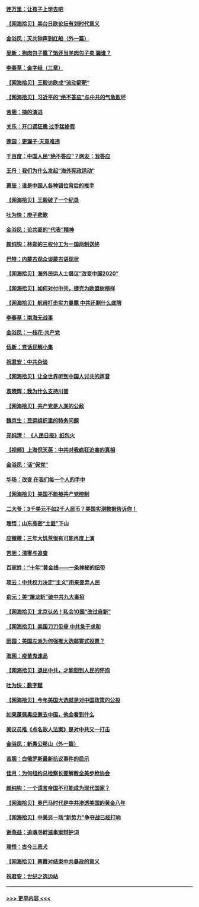 #### [连万里：让孩子上学去吧](../pages/nsc993/n12385309.md?t=09080551) 
#### [【网海拾贝】美台日欧论坛有划时代意义](../pages/nsc993/n12385232.md?t=09080551) 
#### [金浴凤：灭共钟声到红船（外一篇）](../pages/nsc993/n12385154.md?t=09080551) 
#### [吴新：狗肉包子露了馅还当羊肉包子卖 骗谁？](../pages/nsc993/n12385133.md?t=09080551) 
#### [李春草：金字经（三章）](../pages/nsc993/n12383691.md?t=09080551) 
#### [【网海拾贝】王毅访欧成“流动箭靶”](../pages/nsc993/n12383338.md?t=09080551) 
#### [【网海拾贝】习近平的“绝不答应”与中共的气急败坏](../pages/nsc993/n12382819.md?t=09080551) 
#### [苦胆：摘的演进](../pages/nsc993/n12382619.md?t=09080551) 
#### [关乐：开口谎狂撒 过手猛掺假](../pages/nsc993/n12382604.md?t=09080551) 
#### [莲园：更漏子‧天意难违](../pages/nsc993/n12382598.md?t=09080551) 
#### [千百度：中国人民“绝不答应”？网友：我答应](../pages/nsc993/n12382024.md?t=09080551) 
#### [王丹：我们为什么发起“海外宪政运动”](../pages/nsc993/n12380286.md?t=09080551) 
#### [萧辰：谁是中国人各种错位背后的推手](../pages/nsc993/n12379800.md?t=09080551) 
#### [【网海拾贝】王毅破了一个纪录](../pages/nsc993/n12379251.md?t=09080551) 
#### [吐为快：庚子悲歌](../pages/nsc993/n12378821.md?t=09080551) 
#### [金浴凤：论共匪的“代表”精神](../pages/nsc993/n12377546.md?t=09080551) 
#### [颜纯钩：林郑的三权分工为一国两制送终](../pages/nsc993/n12377306.md?t=09080551) 
#### [巴特：内蒙古观众谈蒙古语现状](../pages/nsc993/n12376923.md?t=09080551) 
#### [【网海拾贝】海外民运人士倡议“改变中国2020”](../pages/nsc993/n12376682.md?t=09080551) 
#### [【网海拾贝】如何对付中共，捷克为欧盟树榜样](../pages/nsc993/n12374209.md?t=09080551) 
#### [【网海拾贝】航母打击实力暴露 中共还剩什么底牌](../pages/nsc993/n12371825.md?t=09080551) 
#### [李春草：南海无战事](../pages/nsc993/n12371159.md?t=09080551) 
#### [金浴凤：一枝花·共产党](../pages/nsc993/n12368757.md?t=09080551) 
#### [伍新：党话民解小集](../pages/nsc993/n12366907.md?t=09080551) 
#### [祝君安：中共杂谈](../pages/nsc993/n12366076.md?t=09080551) 
#### [【网海拾贝】让全世界听到中国人讨共的声音](../pages/nsc993/n12365569.md?t=09080551) 
#### [袁晓辉：我为什么支持川普](../pages/nsc993/n12362670.md?t=09080551) 
#### [【网海拾贝】共产党是人类的公敌](../pages/nsc993/n12363182.md?t=09080551) 
#### [魏京生：民运组织里的特务问题](../pages/nsc993/n12363010.md?t=09080551) 
#### [郑纯清： 《人民日报》纸包火](../pages/nsc993/n12362706.md?t=09080551) 
#### [【视频】上海倪天英：中共对我疯狂迫害的真相](../pages/nsc993/n12356341.md?t=09080551) 
#### [金浴凤：话“保党”](../pages/nsc993/n12361867.md?t=09080551) 
#### [华旸：改变 在我们每一个人的手中](../pages/nsc993/n12361774.md?t=09080551) 
#### [【网海拾贝】美国不能被共产党控制](../pages/nsc993/n12360271.md?t=09080551) 
#### [二大爷：3千美元不如2千人民币？美国实测数据告诉你！](../pages/nsc993/n12358563.md?t=09080551) 
#### [理悟：山东高密“土匪”下山](../pages/nsc993/n12358535.md?t=09080551) 
#### [应微微：三年大饥荒很有可能再度上演](../pages/nsc993/n12358523.md?t=09080551) 
#### [苦胆：清零与追查](../pages/nsc993/n12358501.md?t=09080551) 
#### [百家姓：“十年”黄金线——一条神秘的纽带](../pages/nsc993/n12358319.md?t=09080551) 
#### [项云：中共权力决定“主义”用来耍弄人民](../pages/nsc993/n12358172.md?t=09080551) 
#### [俞元：美“屠龙斩”破中共九大毒招](../pages/nsc993/n12357822.md?t=09080551) 
#### [【网海拾贝】北京认怂！私会10国“改过自新”](../pages/nsc993/n12357784.md?t=09080551) 
#### [【网海拾贝】美国刀刀见骨 中共急于求和](../pages/nsc993/n12355511.md?t=09080551) 
#### [田园：美国左派为何强推大选邮寄式投票？](../pages/nsc993/n12352963.md?t=09080551) 
#### [海网：疫苗鬼速品](../pages/nsc993/n12354438.md?t=09080551) 
#### [【网海拾贝】退出中共，才能回到人民的怀抱](../pages/nsc993/n12352634.md?t=09080551) 
#### [吐为快：数字赋](../pages/nsc993/n12352317.md?t=09080551) 
#### [【网海拾贝】今年美国大选就是对中国政策的公投](../pages/nsc993/n12350973.md?t=09080551) 
#### [如果蓬佩奥应邀去中国，他会看到什么](../pages/nsc993/n12350945.md?t=09080551) 
#### [美议员推《点名敌人法案》是对中共又一打击](../pages/nsc993/n12350765.md?t=09080551) 
#### [金浴凤：新愚公移山（外一篇）](../pages/nsc993/n12350253.md?t=09080551) 
#### [苦胆：白俄罗斯最新抗议事件的启示](../pages/nsc993/n12349989.md?t=09080551) 
#### [佳月：为何纽约总检察长要解散全美步枪协会](../pages/nsc993/n12349939.md?t=09080551) 
#### [颜纯钩：一个谎言帝国不可能成为现代国家？](../pages/nsc993/n12349898.md?t=09080551) 
#### [【网海拾贝】奥巴马时代是中共渗透美国的黄金八年](../pages/nsc993/n12349284.md?t=09080551) 
#### [【网海拾贝】中美另一场“新势力”争夺战已经打响](../pages/nsc993/n12346998.md?t=09080551) 
#### [谢燕益：追魂寻衅滋事案辩护词](../pages/nsc993/n12346892.md?t=09080551) 
#### [理悟：古今三恶犬](../pages/nsc993/n12345190.md?t=09080551) 
#### [【网海拾贝】蔡霞对结束中共暴政的意义](../pages/nsc993/n12344263.md?t=09080551) 
#### [祝君安：世纪之选边站](../pages/nsc993/n12342382.md?t=09080551) 

----
#### [ >>> 更早内容 <<< ](../indexes/nsc993-earlier.md)

